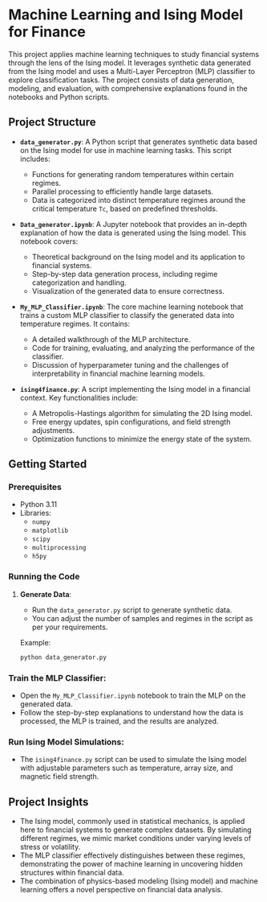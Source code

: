 # Machine Learning and Ising Model for Finance

This project applies machine learning techniques to study financial systems through the lens of the Ising model. It leverages synthetic data generated from the Ising model and uses a Multi-Layer Perceptron (MLP) classifier to explore classification tasks. The project consists of data generation, modeling, and evaluation, with comprehensive explanations found in the notebooks and Python scripts.

## Project Structure

- **`data_generator.py`**: A Python script that generates synthetic data based on the Ising model for use in machine learning tasks. This script includes:
  - Functions for generating random temperatures within certain regimes.
  - Parallel processing to efficiently handle large datasets.
  - Data is categorized into distinct temperature regimes around the critical temperature `Tc`, based on predefined thresholds.
  
- **`Data_generator.ipynb`**: A Jupyter notebook that provides an in-depth explanation of how the data is generated using the Ising model. This notebook covers:
  - Theoretical background on the Ising model and its application to financial systems.
  - Step-by-step data generation process, including regime categorization and handling.
  - Visualization of the generated data to ensure correctness.
  
- **`My_MLP_Classifier.ipynb`**: The core machine learning notebook that trains a custom MLP classifier to classify the generated data into temperature regimes. It contains:
  - A detailed walkthrough of the MLP architecture.
  - Code for training, evaluating, and analyzing the performance of the classifier.
  - Discussion of hyperparameter tuning and the challenges of interpretability in financial machine learning models.
  
- **`ising4finance.py`**: A script implementing the Ising model in a financial context. Key functionalities include:
  - A Metropolis-Hastings algorithm for simulating the 2D Ising model.
  - Free energy updates, spin configurations, and field strength adjustments.
  - Optimization functions to minimize the energy state of the system.

## Getting Started

### Prerequisites

- Python 3.11
- Libraries:
  - `numpy`
  - `matplotlib`
  - `scipy`
  - `multiprocessing`
  - `h5py`
  
### Running the Code

1. **Generate Data**:
   - Run the `data_generator.py` script to generate synthetic data.
   - You can adjust the number of samples and regimes in the script as per your requirements.

   Example:
   ```bash
   python data_generator.py

### Train the MLP Classifier:

- Open the `My_MLP_Classifier.ipynb` notebook to train the MLP on the generated data.
- Follow the step-by-step explanations to understand how the data is processed, the MLP is trained, and the results are analyzed.

### Run Ising Model Simulations:

- The `ising4finance.py` script can be used to simulate the Ising model with adjustable parameters such as temperature, array size, and magnetic field strength.

## Project Insights

- The Ising model, commonly used in statistical mechanics, is applied here to financial systems to generate complex datasets. By simulating different regimes, we mimic market conditions under varying levels of stress or volatility.
- The MLP classifier effectively distinguishes between these regimes, demonstrating the power of machine learning in uncovering hidden structures within financial data.
- The combination of physics-based modeling (Ising model) and machine learning offers a novel perspective on financial data analysis.
